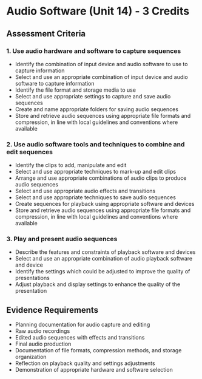 # Audio Software (Unit 14) - 3 Credits

## Assessment Criteria

### 1. Use audio hardware and software to capture sequences
- Identify the combination of input device and audio software to use to capture information
- Select and use an appropriate combination of input device and audio software to capture information
- Identify the file format and storage media to use
- Select and use appropriate settings to capture and save audio sequences
- Create and name appropriate folders for saving audio sequences
- Store and retrieve audio sequences using appropriate file formats and compression, in line with local guidelines and conventions where available

### 2. Use audio software tools and techniques to combine and edit sequences
- Identify the clips to add, manipulate and edit
- Select and use appropriate techniques to mark-up and edit clips
- Arrange and use appropriate combinations of audio clips to produce audio sequences
- Select and use appropriate audio effects and transitions
- Select and use appropriate techniques to save audio sequences
- Create sequences for playback using appropriate software and devices
- Store and retrieve audio sequences using appropriate file formats and compression, in line with local guidelines and conventions where available

### 3. Play and present audio sequences
- Describe the features and constraints of playback software and devices
- Select and use an appropriate combination of audio playback software and device
- Identify the settings which could be adjusted to improve the quality of presentations
- Adjust playback and display settings to enhance the quality of the presentation

## Evidence Requirements

- Planning documentation for audio capture and editing
- Raw audio recordings
- Edited audio sequences with effects and transitions
- Final audio production
- Documentation of file formats, compression methods, and storage organization
- Reflection on playback quality and settings adjustments
- Demonstration of appropriate hardware and software selection
